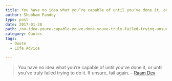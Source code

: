 ```yaml
---
title: You have no idea what you’re capable of until you’ve done it, or until you’ve truly failed trying to do it. If unsure, fail again
author: Shubham Pandey
type: post
date: 2017-01-28
path: /no-idea-youre-capable-youve-done-youve-truly-failed-trying-unsure-fail/
category: Quotes
tags:
  - Quote
  - Life Advice

---
```

> You have no idea what you&#8217;re capable of until you&#8217;ve done it, or until you&#8217;ve truly failed trying to do it. If unsure, fail again.
  – [Raam Dev](https://raamdev.com/2013/what-youre-capable-of/)